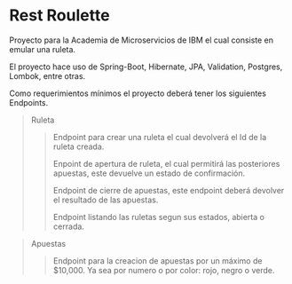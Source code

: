 
# Rest Roulette

Proyecto para la Academia de Microservicios de IBM el cual consiste en emular una ruleta.

El proyecto hace uso de Spring-Boot, Hibernate, JPA, Validation, Postgres, Lombok, entre otras. 

Como requerimientos mínimos el proyecto deberá tener los siguientes Endpoints.

> Ruleta
>> Endpoint para crear una ruleta el cual devolverá el Id de la ruleta creada.
>> 
>> Enpoint de apertura de ruleta, el cual permitirá las posteriores apuestas, este devuelve un estado de confirmación.
>> 
>> Endpoint de cierre de apuestas, este endpoint deberá devolver el resultado de las apuestas.
>> 
>> Endpoint listando las ruletas segun sus estados, abierta o cerrada.


> Apuestas
>> Endpoint para la creacion de apuestas por un máximo de $10,000. Ya sea por numero o por color: rojo, negro o verde.



